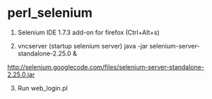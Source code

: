 perl_selenium
=============
1. Selenium IDE 1.7.3 add-on for firefox
(Ctrl+Alt+s) 

2. vncserver (startup selenium server)
java -jar selenium-server-standalone-2.25.0 &

http://selenium.googlecode.com/files/selenium-server-standalone-2.25.0.jar

3. Run web_login.pl